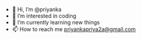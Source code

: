 - 👋 Hi, I’m @priyanka
- 👀 I’m interested in coding
- 🌱 I’m currently learning new things
- 📫 How to reach me priyankapriya2a@gmail.com


